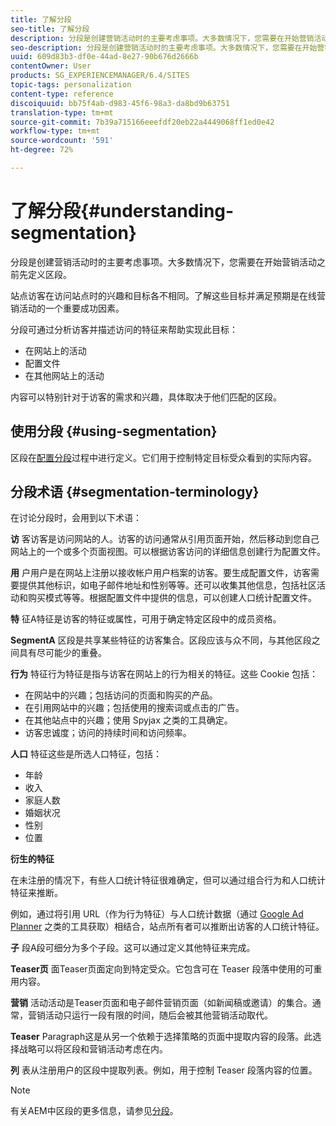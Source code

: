 ```yaml
---
title: 了解分段
seo-title: 了解分段
description: 分段是创建营销活动时的主要考虑事项。大多数情况下，您需要在开始营销活动之前先定义区段。
seo-description: 分段是创建营销活动时的主要考虑事项。大多数情况下，您需要在开始营销活动之前先定义区段。
uuid: 609d83b3-df0e-44ad-8e27-90b676d2666b
contentOwner: User
products: SG_EXPERIENCEMANAGER/6.4/SITES
topic-tags: personalization
content-type: reference
discoiquuid: bb75f4ab-d983-45f6-98a3-da8bd9b63751
translation-type: tm+mt
source-git-commit: 7b39a715166eeefdf20eb22a4449068ff1ed0e42
workflow-type: tm+mt
source-wordcount: '591'
ht-degree: 72%

---
```



# 了解分段{#understanding-segmentation}

分段是创建营销活动时的主要考虑事项。大多数情况下，您需要在开始营销活动之前先定义区段。

站点访客在访问站点时的兴趣和目标各不相同。了解这些目标并满足预期是在线营销活动的一个重要成功因素。

分段可通过分析访客并描述访问的特征来帮助实现此目标：

* 在网站上的活动
* 配置文件
* 在其他网站上的活动

内容可以特别针对于访客的需求和兴趣，具体取决于他们匹配的区段。

## 使用分段  {#using-segmentation}

区段在[配置分段](/help/sites-administering/campaign-segmentation.md)过程中进行定义。它们用于控制特定目标受众看到的实际内容。

## 分段术语  {#segmentation-terminology}

在讨论分段时，会用到以下术语：

**访** 客访客是访问网站的人。访客的访问通常从引用页面开始，然后移动到您自己网站上的一个或多个页面视图。可以根据访客访问的详细信息创建行为配置文件。

**用** 户用户是在网站上注册以接收帐户用户档案的访客。要生成配置文件，访客需要提供其他标识，如电子邮件地址和性别等等。还可以收集其他信息，包括社区活动和购买模式等等。根据配置文件中提供的信息，可以创建人口统计配置文件。

**特** 征A特征是访客的特征或属性，可用于确定特定区段中的成员资格。

**SegmentA** 区段是共享某些特征的访客集合。区段应该与众不同，与其他区段之间具有尽可能少的重叠。

**行为** 特征行为特征是指与访客在网站上的行为相关的特征。这些 Cookie 包括：

* 在网站中的兴趣；包括访问的页面和购买的产品。
* 在引用网站中的兴趣；包括使用的搜索词或点击的广告。
* 在其他站点中的兴趣；使用 Spyjax 之类的工具确定。
* 访客忠诚度；访问的持续时间和访问频率。

**人口** 特征这些是所选人口特征，包括：

* 年龄
* 收入
* 家庭人数
* 婚姻状况
* 性别
* 位置

**衍生的特征**

在未注册的情况下，有些人口统计特征很难确定，但可以通过组合行为和人口统计特征来推断。

例如，通过将引用 URL（作为行为特征）与人口统计数据（通过 [Google Ad Planner](https://www.google.com/adplanner/) 之类的工具获取）相结合，站点所有者可以推断出访客的人口统计特征。

**子** 段A段可细分为多个子段。这可以通过定义其他特征来完成。

**Teaser页** 面Teaser页面定向到特定受众。它包含可在 Teaser 段落中使用的可重用内容。

**营销** 活动活动是Teaser页面和电子邮件营销页面（如新闻稿或邀请）的集合。通常，营销活动只运行一段有限的时间，随后会被其他营销活动取代。

**Teaser** Paragraph这是从另一个依赖于选择策略的页面中提取内容的段落。此选择战略可以将区段和营销活动考虑在内。

**列** 表从注册用户的区段中提取列表。例如，用于控制 Teaser 段落内容的位置。

>[!NOTE]
>
>有关AEM中区段的更多信息，请参见[分段](/help/sites-administering/campaign-segmentation.md)。

